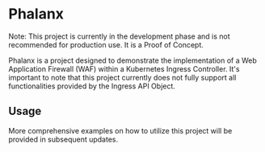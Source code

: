 # Phalanx

Note: This project is currently in the development phase and 
is not recommended for production use. It is a Proof of Concept.

Phalanx is a project designed to demonstrate the implementation of a Web Application Firewall (WAF) 
within a Kubernetes Ingress Controller. It's important to note that this project currently 
does not fully support all functionalities provided by the Ingress API Object.

## Usage
More comprehensive examples on how to utilize this project will be provided in subsequent updates.